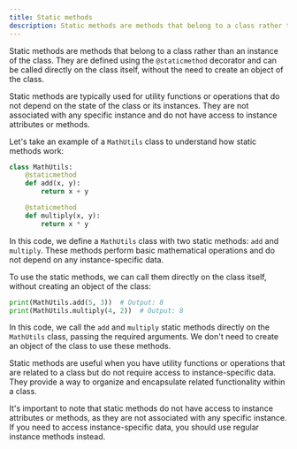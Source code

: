 ```yaml
---
title: Static methods
description: Static methods are methods that belong to a class rather than an instance of the class.
---
```


Static methods are methods that belong to a class rather than an instance of the class. They are defined using the `@staticmethod` decorator and can be called directly on the class itself, without the need to create an object of the class.

Static methods are typically used for utility functions or operations that do not depend on the state of the class or its instances. They are not associated with any specific instance and do not have access to instance attributes or methods.

Let's take an example of a `MathUtils` class to understand how static methods work:

```python
class MathUtils:
    @staticmethod
    def add(x, y):
        return x + y

    @staticmethod
    def multiply(x, y):
        return x * y
```

In this code, we define a `MathUtils` class with two static methods: `add` and `multiply`. These methods perform basic mathematical operations and do not depend on any instance-specific data.

To use the static methods, we can call them directly on the class itself, without creating an object of the class:

```python
print(MathUtils.add(5, 3))  # Output: 8
print(MathUtils.multiply(4, 2))  # Output: 8
```

In this code, we call the `add` and `multiply` static methods directly on the `MathUtils` class, passing the required arguments. We don't need to create an object of the class to use these methods.

Static methods are useful when you have utility functions or operations that are related to a class but do not require access to instance-specific data. They provide a way to organize and encapsulate related functionality within a class.

It's important to note that static methods do not have access to instance attributes or methods, as they are not associated with any specific instance. If you need to access instance-specific data, you should use regular instance methods instead.
